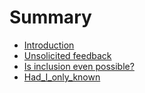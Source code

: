 # Summary

* [Introduction](README.md)
* [Unsolicited feedback](unsolicited_feedback.md)
* [Is inclusion even possible?](is_inclusion_even_possible.md)
* [Had_I_only_known](hadi_only_known.md)

